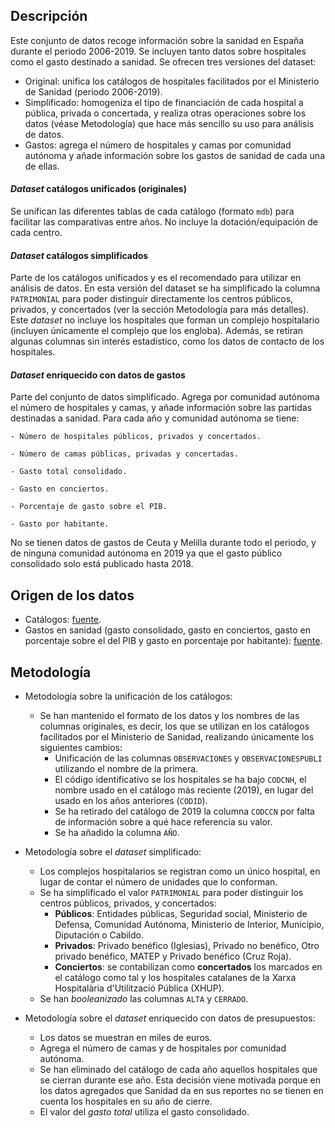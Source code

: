 ## Descripción
Este conjunto de datos recoge información sobre la sanidad en España durante el periodo 2006-2019. Se incluyen tanto datos sobre hospitales como el gasto destinado a sanidad. Se ofrecen tres versiones del dataset:
   - Original: unifica los catálogos de hospitales facilitados por el Ministerio de Sanidad (periodo 2006-2019).
   - Simplificado: homogeniza el tipo de financiación de cada hospital a pública, privada o concertada, y realiza otras operaciones sobre los datos (véase Metodología) que hace más sencillo su uso para análisis de datos.
   - Gastos: agrega el número de hospitales y camas por comunidad autónoma y añade información sobre los gastos de sanidad de cada una de ellas.

#### *Dataset* catálogos unificados (originales)
Se unifican las diferentes tablas de cada catálogo (formato `mdb`) para facilitar las comparativas entre años. No incluye la dotación/equipación de cada centro.

#### *Dataset* catálogos simplificados
Parte de los catálogos unificados y es el recomendado para utilizar en análisis de datos. En esta versión del dataset se ha simplificado la columna `PATRIMONIAL` para poder distinguir directamente los centros públicos, privados, y concertados (ver la sección Metodología para más detalles). Este *dataset* no incluye los hospitales que forman un complejo hospitalario (incluyen únicamente el complejo que los engloba). Además, se retiran algunas columnas sin interés estadístico, como los datos de contacto de los hospitales.

#### *Dataset* enriquecido con datos de gastos
Parte del conjunto de datos simplificado. Agrega por comunidad autónoma el número de hospitales y camas, y añade información sobre las partidas destinadas a sanidad. Para cada año y comunidad autónoma se tiene:

    - Número de hospitales públicos, privados y concertados.

    - Número de camas públicas, privadas y concertadas.

    - Gasto total consolidado.

    - Gasto en conciertos.

    - Porcentaje de gasto sobre el PIB.

    - Gasto por habitante.

No se tienen datos de gastos de Ceuta y Melilla durante todo el periodo, y de ninguna comunidad autónoma en 2019 ya que el gasto público consolidado solo está publicado hasta 2018.

## Origen de los datos
- Catálogos: [fuente](https://www.mscbs.gob.es/ciudadanos/prestaciones/centrosServiciosSNS/hospitales/home.htm).
- Gastos en sanidad (gasto consolidado, gasto en conciertos, gasto en porcentaje sobre el del PIB y gasto en porcentaje por habitante): [fuente](https://www.mscbs.gob.es/estadEstudios/estadisticas/sisInfSanSNS/pdf/egspGastoReal.pdf).

## Metodología
- Metodología sobre la unificación de los catálogos:
    * Se han mantenido el formato de los datos y los nombres de las columnas originales, es decir, los que se utilizan en los catálogos facilitados por el Ministerio de Sanidad, realizando únicamente los siguientes cambios:
      * Unificación de las columnas `OBSERVACIONES` y `OBSERVACIONESPUBLI` utilizando el nombre de la primera.
      * El código identificativo se los hospitales se ha bajo `CODCNH`, el nombre usado en el catálogo más reciente (2019), en lugar del usado en los años anteriores (`CODID`).
      * Se ha retirado del catálogo de 2019 la columna `CODCCN` por falta de información sobre a qué hace referencia su valor.
      * Se ha añadido la columna `AÑO`.
- Metodología sobre el *dataset* simplificado:
    * Los complejos hospitalarios se registran como un único hospital, en lugar de contar el número de unidades que lo conforman.
    * Se ha simplificado el valor `PATRIMONIAL` para poder distinguir los centros públicos, privados, y concertados:
      * **Públicos**: Entidades públicas, Seguridad social, Ministerio de Defensa, Comunidad Autónoma, Ministerio de Interior, Municipio, Diputación o Cabildo.
      * **Privados**: Privado benéfico (Iglesias), Privado no benéfico, Otro privado benéfico, MATEP y Privado benéfico (Cruz Roja).
      * **Conciertos**: se contabilizan como **concertados** los marcados en el catálogo como tal y los hospitales catalanes de la Xarxa Hospitalària d'Utilització Pública (XHUP).
    * Se han *booleanizado* las columnas `ALTA` y `CERRADO`.

- Metodología sobre el *dataset* enriquecido con datos de presupuestos:
    * Los datos se muestran en miles de euros.
    * Agrega el número de camas y de hospitales por comunidad autónoma.
    * Se han eliminado del catálogo de cada año aquellos hospitales que se cierran durante ese año. Esta decisión viene motivada porque en los datos agregados que Sanidad da en sus reportes no se tienen en cuenta los hospitales en su año de cierre.
    * El valor del *gasto total* utiliza el gasto consolidado.